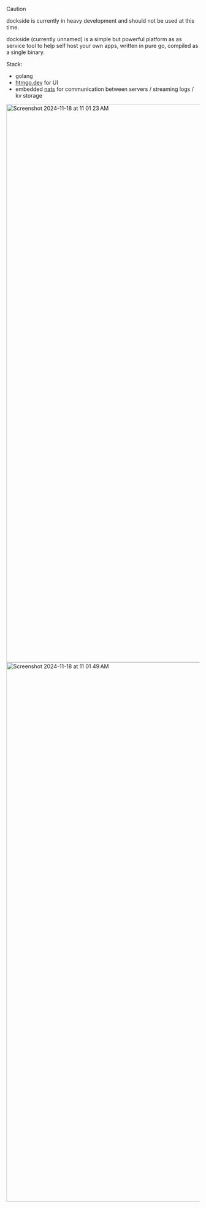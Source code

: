> [!CAUTION]
> dockside is currently in heavy development and should not be used at this time.

dockside (currently unnamed) is a simple but powerful platform as as service tool to help self host your own apps, written in pure go, compiled as a single binary.

Stack:
- golang
- [htmgo.dev](https://htmgo.dev) for UI
- embedded [nats](http://nats.io) for communication between servers / streaming logs / kv storage

<img width="1454" alt="Screenshot 2024-11-18 at 11 01 23 AM" src="https://github.com/user-attachments/assets/14a7847e-3918-42e2-b3eb-12d773ac9f69">

<img width="1405" alt="Screenshot 2024-11-18 at 11 01 49 AM" src="https://github.com/user-attachments/assets/5173de4a-71b8-4026-96c9-59bfe81b6d82">
